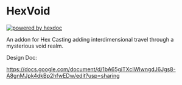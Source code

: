 # HexVoid

[![powered by hexdoc](https://img.shields.io/endpoint?url=https://hexxy.media/api/v0/badge/hexdoc?label=1)](https://github.com/hexdoc-dev/hexdoc)

An addon for Hex Casting adding interdimensional travel through a mysterious void realm.

Design Doc:

https://docs.google.com/document/d/1bA65giTXcIWIwngdJ6Jgs8-A8gnMJpk4dkBp2hfwEDw/edit?usp=sharing